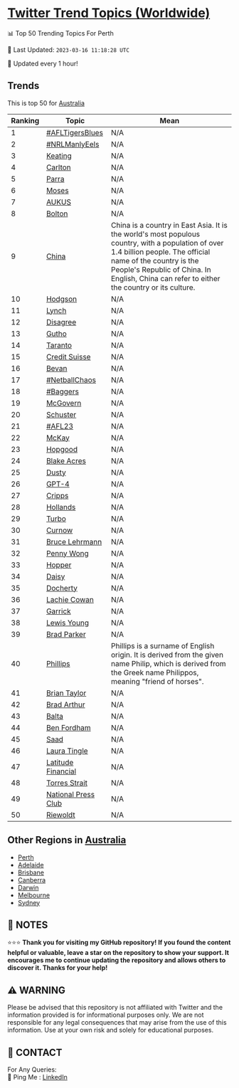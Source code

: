[Twitter Trend Topics (Worldwide)](https://github.com/ErcinDedeoglu/Twitter-Trend-Topics)
==========


📊 Top 50 Trending Topics For Perth

📆 Last Updated: `2023-03-16 11:18:28 UTC`

🔧 Updated every 1 hour!


## Trends

This is top 50 for [Australia](</Australia>)

| Ranking | Topic | Mean |
| ------- | ------------ | ------------ |
| 1 | [#AFLTigersBlues](http://twitter.com/search?q=%23AFLTigersBlues) | N/A |
| 2 | [#NRLManlyEels](http://twitter.com/search?q=%23NRLManlyEels) | N/A |
| 3 | [Keating](http://twitter.com/search?q=Keating) | N/A |
| 4 | [Carlton](http://twitter.com/search?q=Carlton) | N/A |
| 5 | [Parra](http://twitter.com/search?q=Parra) | N/A |
| 6 | [Moses](http://twitter.com/search?q=Moses) | N/A |
| 7 | [AUKUS](http://twitter.com/search?q=AUKUS) | N/A |
| 8 | [Bolton](http://twitter.com/search?q=Bolton) | N/A |
| 9 | [China](http://twitter.com/search?q=China) | China is a country in East Asia. It is the world's most populous country, with a population of over 1.4 billion people. The official name of the country is the People's Republic of China. In English, China can refer to either the country or its culture. |
| 10 | [Hodgson](http://twitter.com/search?q=Hodgson) | N/A |
| 11 | [Lynch](http://twitter.com/search?q=Lynch) | N/A |
| 12 | [Disagree](http://twitter.com/search?q=Disagree) | N/A |
| 13 | [Gutho](http://twitter.com/search?q=Gutho) | N/A |
| 14 | [Taranto](http://twitter.com/search?q=Taranto) | N/A |
| 15 | [Credit Suisse](http://twitter.com/search?q=Credit+Suisse) | N/A |
| 16 | [Bevan](http://twitter.com/search?q=Bevan) | N/A |
| 17 | [#NetballChaos](http://twitter.com/search?q=%23NetballChaos) | N/A |
| 18 | [#Baggers](http://twitter.com/search?q=%23Baggers) | N/A |
| 19 | [McGovern](http://twitter.com/search?q=McGovern) | N/A |
| 20 | [Schuster](http://twitter.com/search?q=Schuster) | N/A |
| 21 | [#AFL23](http://twitter.com/search?q=%23AFL23) | N/A |
| 22 | [McKay](http://twitter.com/search?q=McKay) | N/A |
| 23 | [Hopgood](http://twitter.com/search?q=Hopgood) | N/A |
| 24 | [Blake Acres](http://twitter.com/search?q=Blake+Acres) | N/A |
| 25 | [Dusty](http://twitter.com/search?q=Dusty) | N/A |
| 26 | [GPT-4](http://twitter.com/search?q=GPT-4) | N/A |
| 27 | [Cripps](http://twitter.com/search?q=Cripps) | N/A |
| 28 | [Hollands](http://twitter.com/search?q=Hollands) | N/A |
| 29 | [Turbo](http://twitter.com/search?q=Turbo) | N/A |
| 30 | [Curnow](http://twitter.com/search?q=Curnow) | N/A |
| 31 | [Bruce Lehrmann](http://twitter.com/search?q=Bruce+Lehrmann) | N/A |
| 32 | [Penny Wong](http://twitter.com/search?q=Penny+Wong) | N/A |
| 33 | [Hopper](http://twitter.com/search?q=Hopper) | N/A |
| 34 | [Daisy](http://twitter.com/search?q=Daisy) | N/A |
| 35 | [Docherty](http://twitter.com/search?q=Docherty) | N/A |
| 36 | [Lachie Cowan](http://twitter.com/search?q=Lachie+Cowan) | N/A |
| 37 | [Garrick](http://twitter.com/search?q=Garrick) | N/A |
| 38 | [Lewis Young](http://twitter.com/search?q=Lewis+Young) | N/A |
| 39 | [Brad Parker](http://twitter.com/search?q=Brad+Parker) | N/A |
| 40 | [Phillips](http://twitter.com/search?q=Phillips) | Phillips is a surname of English origin. It is derived from the given name Philip, which is derived from the Greek name Philippos, meaning "friend of horses". |
| 41 | [Brian Taylor](http://twitter.com/search?q=Brian+Taylor) | N/A |
| 42 | [Brad Arthur](http://twitter.com/search?q=Brad+Arthur) | N/A |
| 43 | [Balta](http://twitter.com/search?q=Balta) | N/A |
| 44 | [Ben Fordham](http://twitter.com/search?q=Ben+Fordham) | N/A |
| 45 | [Saad](http://twitter.com/search?q=Saad) | N/A |
| 46 | [Laura Tingle](http://twitter.com/search?q=Laura+Tingle) | N/A |
| 47 | [Latitude Financial](http://twitter.com/search?q=Latitude+Financial) | N/A |
| 48 | [Torres Strait](http://twitter.com/search?q=Torres+Strait) | N/A |
| 49 | [National Press Club](http://twitter.com/search?q=National+Press+Club) | N/A |
| 50 | [Riewoldt](http://twitter.com/search?q=Riewoldt) | N/A |



## Other Regions in [Australia](</Australia>)

* [Perth](</Australia/Perth.md>)
* [Adelaide](</Australia/Adelaide.md>)
* [Brisbane](</Australia/Brisbane.md>)
* [Canberra](</Australia/Canberra.md>)
* [Darwin](</Australia/Darwin.md>)
* [Melbourne](</Australia/Melbourne.md>)
* [Sydney](</Australia/Sydney.md>)



## 📝 NOTES

⭐⭐⭐ **Thank you for visiting my GitHub repository! If you found the content helpful or valuable, leave a star on the repository to show your support. It encourages me to continue updating the repository and allows others to discover it. Thanks for your help!**


## ⚠️ WARNING

Please be advised that this repository is not affiliated with Twitter and the information provided is for informational purposes only. We are not responsible for any legal consequences that may arise from the use of this information. Use at your own risk and solely for educational purposes.


## 📨 CONTACT

 For Any Queries:  
            🏓 Ping Me : [LinkedIn](https://www.linkedin.com/in/ercindedeoglu/)
